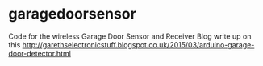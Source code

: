 # garagedoorsensor
Code for the wireless Garage Door Sensor and Receiver
Blog write up on this http://garethselectronicstuff.blogspot.co.uk/2015/03/arduino-garage-door-detector.html
